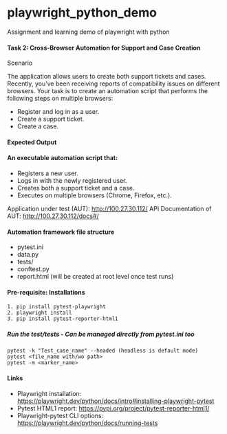 # playwright_python_demo
Assignment and learning demo of playwright with python
#### Task 2: Cross-Browser Automation for Support and Case Creation
Scenario

The application allows users to create both support tickets and cases. Recently, you’ve been receiving reports of compatibility issues on different browsers. Your task is to create an automation script that performs the following steps on multiple browsers:

- Register and log in as a user.
- Create a support ticket.
- Create a case. 

#### Expected Output

#### An executable automation script that:
- Registers a new user.
- Logs in with the newly registered user.
- Creates both a support ticket and a case.
- Executes on multiple browsers (Chrome, Firefox, etc.).

Application under test (AUT): http://100.27.30.112/ 
API Documentation of AUT: http://100.27.30.112/docs#/ 

#### Automation framework file structure
* pytest.ini
* data.py
* tests/
* conftest.py
* report.html (will be created at root level once test runs)

#### Pre-requisite: Installations
    1. pip install pytest-playwright
    2. playwright install
    3. pip install pytest-reporter-html1

##### Run the test/tests - Can be managed directly from pytest.ini too
    pytest -k "Test_case_name" --headed (headless is default mode)
    pytest <file_name with/wo path>
    pytest -m <marker_name>


#### Links
* Playwright installation: https://playwright.dev/python/docs/intro#installing-playwright-pytest
* Pytest HTML1 report: https://pypi.org/project/pytest-reporter-html1/
* Playwright-pytest CLI options: https://playwright.dev/python/docs/running-tests

